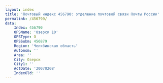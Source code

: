 ```yaml
---
layout: index
title: 'Почтовый индекс 456790: отделение почтовой связи Почты России'
permalink: /456790/
data:
    Index: 456790
    OPSName: 'Озерск 10'
    OPSType: О
    OPSSubm: 456879
    Region: 'Челябинская область'
    Autonom: ''
    Area: ''
    City: Озерск
    City1: ''
    ActDate: '20070208'
    IndexOld: ''
---
```

